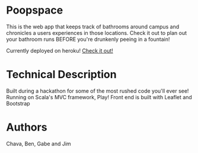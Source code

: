 Poopspace
=========
This is the web app that keeps track of bathrooms around campus and chronicles a users
experiences in those locations. Check it out to plan out your bathroom runs BEFORE you're
drunkenly peeing in a fountain!

Currently deployed on heroku! [Check it out!](http://arcane-citadel-1794.herokuapp.com/)

Technical Description
=====================
Built during a hackathon for some of the most rushed code you'll ever see!
Running on Scala's MVC framework, Play!
Front end is built with Leaflet and Bootstrap

Authors
=======
Chava, Ben, Gabe and Jim
